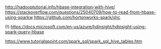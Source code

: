 http://hadooptutorial.info/hbase-integration-with-hive/
https://stackoverflow.com/questions/25040709/how-to-read-from-hbase-using-sparkw
https://github.com/hortonworks-spark/shc

(!) https://docs.microsoft.com/en-us/azure/hdinsight/hdinsight-using-spark-query-hbase

https://www.tutorialspoint.com/spark_sql/spark_sql_hive_tables.htm